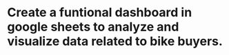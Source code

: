 # Create a funtional dashboard in google sheets to analyze and visualize data related to bike buyers.
